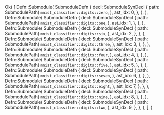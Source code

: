 Ok(
    [
        Defn::Submodule(
            SubmoduleDefn {
                decl: SubmoduleSynDecl {
                    path: SubmodulePath(
                        `mnist_classifier::digits::zero`,
                    ),
                    ast_idx: 0,
                },
            },
        ),
        Defn::Submodule(
            SubmoduleDefn {
                decl: SubmoduleSynDecl {
                    path: SubmodulePath(
                        `mnist_classifier::digits::one`,
                    ),
                    ast_idx: 1,
                },
            },
        ),
        Defn::Submodule(
            SubmoduleDefn {
                decl: SubmoduleSynDecl {
                    path: SubmodulePath(
                        `mnist_classifier::digits::six`,
                    ),
                    ast_idx: 2,
                },
            },
        ),
        Defn::Submodule(
            SubmoduleDefn {
                decl: SubmoduleSynDecl {
                    path: SubmodulePath(
                        `mnist_classifier::digits::three`,
                    ),
                    ast_idx: 3,
                },
            },
        ),
        Defn::Submodule(
            SubmoduleDefn {
                decl: SubmoduleSynDecl {
                    path: SubmodulePath(
                        `mnist_classifier::digits::four`,
                    ),
                    ast_idx: 4,
                },
            },
        ),
        Defn::Submodule(
            SubmoduleDefn {
                decl: SubmoduleSynDecl {
                    path: SubmodulePath(
                        `mnist_classifier::digits::five`,
                    ),
                    ast_idx: 5,
                },
            },
        ),
        Defn::Submodule(
            SubmoduleDefn {
                decl: SubmoduleSynDecl {
                    path: SubmodulePath(
                        `mnist_classifier::digits::seven`,
                    ),
                    ast_idx: 6,
                },
            },
        ),
        Defn::Submodule(
            SubmoduleDefn {
                decl: SubmoduleSynDecl {
                    path: SubmodulePath(
                        `mnist_classifier::digits::eight`,
                    ),
                    ast_idx: 7,
                },
            },
        ),
        Defn::Submodule(
            SubmoduleDefn {
                decl: SubmoduleSynDecl {
                    path: SubmodulePath(
                        `mnist_classifier::digits::nine`,
                    ),
                    ast_idx: 8,
                },
            },
        ),
        Defn::Submodule(
            SubmoduleDefn {
                decl: SubmoduleSynDecl {
                    path: SubmodulePath(
                        `mnist_classifier::digits::two`,
                    ),
                    ast_idx: 9,
                },
            },
        ),
    ],
)